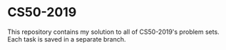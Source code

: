 # CS50-2019

This repository contains my solution to all of CS50-2019's problem sets. Each task is saved in a separate branch.
